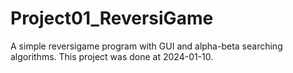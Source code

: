# Project01_ReversiGame
A simple reversigame program with GUI and alpha-beta searching algorithms.
This project was done at 2024-01-10.
